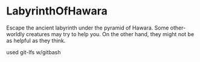 # LabyrinthOfHawara
Escape the ancient labyrinth under the pyramid of Hawara. Some other-worldly creatures may try to help you. On the other hand, they might not be as helpful as they think.

used git-lfs w/gitbash
